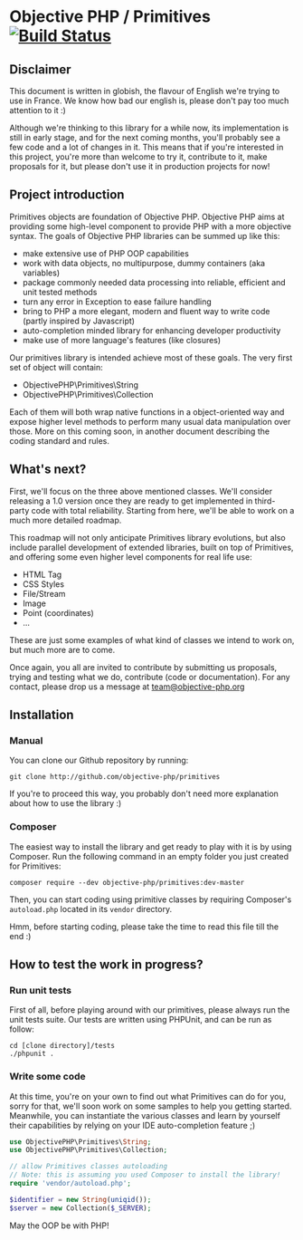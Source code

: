 # Objective PHP / Primitives [![Build Status](https://secure.travis-ci.org/objective-php/primitives.png?branch=master)](http://travis-ci.org/objective-php/primitives)

## Disclaimer

This document is written in globish, the flavour of English we're trying to use in France. We know how bad our english is, please don't pay too much attention to it :)

Although we're thinking to this library for a while now, its implementation is still in early stage, and for the next coming months, you'll probably see a few code and a lot of changes in it. This means that if you're interested in this project, you're more than welcome to try it, contribute to it, make proposals for it, but please don't use it in production projects for now!

## Project introduction

Primitives objects are foundation of Objective PHP. Objective PHP aims at providing some high-level component to provide PHP with a more objective syntax. The goals of Objective PHP libraries can be summed up like this:

* make extensive use of PHP OOP capabilities
* work with data objects, no multipurpose, dummy containers (aka variables)
* package commonly needed data processing into reliable, efficient and unit tested methods
* turn any error in Exception to ease failure handling
* bring to PHP a more elegant, modern and fluent way to write code (partly inspired by Javascript)
* auto-completion minded library for enhancing developer productivity
* make use of more language's features (like closures)

Our primitives library is intended achieve most of these goals. The very first set of object will contain:

* ObjectivePHP\Primitives\String
* ObjectivePHP\Primitives\Collection

Each of them will both wrap native functions in a object-oriented way and expose higher level methods to perform many usual data manipulation over those. More on this coming soon, in another document describing the coding standard and rules.

## What's next?

First, we'll focus on the three above mentioned classes. We'll consider releasing a 1.0 version once they are ready to get implemented in third-party code with total reliability. Starting from here, we'll be able to work on a much more detailed roadmap.

This roadmap will not only anticipate Primitives library evolutions, but also include parallel development of extended libraries, built on top of Primitives, and offering some even higher level components for real life use:

* HTML Tag
* CSS Styles
* File/Stream
* Image
* Point (coordinates)
* ...

These are just some examples of what kind of classes we intend to work on, but much more are to come.

Once again, you all are invited to contribute by submitting us proposals, trying and testing what we do, contribute (code or documentation). For any contact, please drop us a message at team@objective-php.org

## Installation

### Manual

You can clone our Github repository by running:

```
git clone http://github.com/objective-php/primitives
```

If you're to proceed this way, you probably don't need more explanation about how to use the library :)

### Composer

The easiest way to install the library and get ready to play with it is by using Composer. Run the following command in an empty folder you just created for Primitives:

```
composer require --dev objective-php/primitives:dev-master 
```

Then, you can start coding using primitive classes by requiring Composer's `autoload.php` located in its `vendor` directory.

Hmm, before starting coding, please take the time to read this file till the end :)

## How to test the work in progress?

### Run unit tests

First of all, before playing around with our primitives, please always run the unit tests suite. Our tests are written using PHPUnit, and can be run as follow:

```
cd [clone directory]/tests
./phpunit .
```

### Write some code

At this time, you're on your own to find out what Primitives can do for you, sorry for that, we'll soon work on some samples to help you getting started. Meanwhile, you can instantiate the various classes and learn by yourself their capabilities by relying on your IDE auto-completion feature ;)

```php
use ObjectivePHP\Primitives\String;
use ObjectivePHP\Primitives\Collection;

// allow Primitives classes autoloading
// Note: this is assuming you used Composer to install the library!
require 'vendor/autoload.php';

$identifier = new String(uniqid());
$server = new Collection($_SERVER);

```

May the OOP be with PHP!


